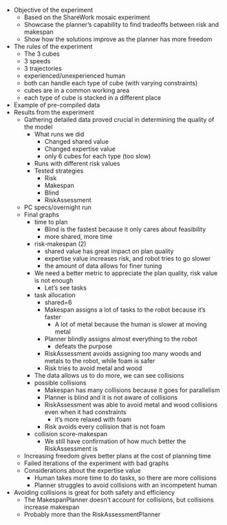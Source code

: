 - Objective of the experiment
    - Based on the ShareWork mosaic experiment
    - Showcase the planner’s capability to find tradeoffs between risk and makespan
    - Show how the solutions improve as the planner has more freedom
- The rules of the experiment
    - The 3 cubes
    - 3 speeds
    - 3 trajectories
    - experienced/unexperienced human
    - both can handle each type of cube (with varying constraints)
    - cubes are in a common working area
    - each type of cube is stacked in a different place
- Example of pre-compiled data
- Results from the experiment
    - Gathering detailed data proved crucial in determining the quality of the model
        - What runs we did
            - Changed shared value
            - Changed expertise value
            - only 6 cubes for each type (too slow)
        - Runs with different risk values
        - Tested strategies
            - Risk
            - Makespan
            - Blind
            - RiskAssessment
    - PC specs/overnight run
    - Final graphs
        - time to plan
            - Blind is the fastest because it only cares about feasibility
            - more shared, more time
        - risk-makespan (2)
            - shared value has great impact on plan quality
            - expertise value increases risk, and robot tries to go slower
            - the amount of data allows for finer tuning
        - We need a better metric to appreciate the plan quality, risk value is not enough
            - Let’s see tasks
        - task allocation
            - shared=6
            - Makespan assigns a lot of tasks to the robot because it’s faster
                - A lot of metal because the human is slower at moving metal
            - Planner blindly assigns almost everything to the robot
                - defeats the purpose
            - RiskAssessment avoids assigning too many woods and metals to the robot, while foam is safer
            - Risk tries to avoid metal and wood
        - The data allows us to do more, we can see collisions
        - possible collisions
            - Makespan has many collisions because it goes for parallelism
            - Planner is blind and it is not aware of collisions
            - RiskAssessment was able to avoid metal and wood collisions even when it had constraints
                - it’s more relaxed with foam
            - Risk avoids every collision that is not foam
        - collision score-makespan
            - We still have confirmation of how much better the RiskAssessment is
    - Increasing freedom gives better plans at the cost of planning time
    - Failed iterations of the experiment with bad graphs
    - Considerations about the expertise value
        - Human takes more time to do tasks, so there are more collisions
        - Planner struggles to avoid collisions with an incompetent human
- Avoiding collisions is great for both safety and efficiency
    - The MakespanPlanner doesn’t account for collisions, but collisions increase makespan
    - Probably more than the RiskAssessmentPlanner